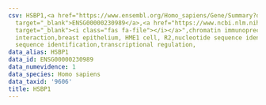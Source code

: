 ```yaml
---
csv: HSBP1,<a href="https://www.ensembl.org/Homo_sapiens/Gene/Summary?db=core;g=ENSG00000230989"
  target="_blank">ENSG00000230989</a>,<a href="https://www.ncbi.nlm.nih.gov/pubmed/22863008"
  target="_blank"><i class="fas fa-file"></i></a>",chromatin immunoprecipitation assay,direct
  interaction,breast epithelium, HME1 cell, R2,nucleotide sequence identification,nucleotide
  sequence identification,transcriptional regulation,
data_alias: HSBP1
data_id: ENSG00000230989
data_numevidence: 1
data_species: Homo sapiens
data_taxid: '9606'
title: HSBP1
---
```


